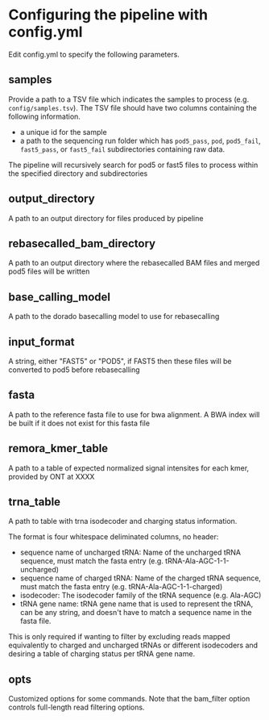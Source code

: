 # Configuring the pipeline with config.yml

Edit config.yml to specify the following parameters. 

## samples
Provide a path to a TSV file which indicates the samples to process (e.g. `config/samples.tsv`). The 
TSV file should have two columns containing the following information.

  - a unique id for the sample
  - a path to the sequencing run folder which has `pod5_pass`, `pod`, `pod5_fail`, `fast5_pass`, or `fast5_fail` subdirectories containing raw data.

The pipeline will recursively search for pod5 or fast5 files to process within the specified directory and subdirectories 

## output_directory
A path to an output directory for files produced by pipeline

## rebasecalled_bam_directory
A path to an output directory where the rebasecalled BAM files and merged pod5 files will be written

## base_calling_model
A path to the dorado basecalling model to use for rebasecalling

## input_format
A string, either "FAST5" or "POD5", if FAST5 then these files will be converted to pod5 before rebasecalling

## fasta
A path to the reference fasta file to use for bwa alignment. A BWA index will be built if it does not exist for this fasta file

## remora_kmer_table
A path to a table of expected normalized signal intensites for each kmer, provided by ONT at XXXX  

## trna_table
A path to table with trna isodecoder and charging status information.

The format is four whitespace deliminated columns, no header: 
  -  sequence name of uncharged tRNA: Name of the uncharged tRNA sequence, must match the fasta entry (e.g. tRNA-Ala-AGC-1-1-uncharged)
  - sequence name of charged tRNA: Name of the charged tRNA sequence, must match the fasta entry (e.g. tRNA-Ala-AGC-1-1-charged)
  - isodecoder: The isodecoder family of the tRNA sequence (e.g. Ala-AGC)
  - tRNA gene name: tRNA gene name that is used to represent the tRNA, can be any string, and
  doesn't have to match a sequence name in the fasta file.

 This is only required if wanting to filter by excluding reads mapped equivalently to charged and uncharged tRNAs or different isodecoders and desiring a table of charging status per tRNA gene name.

## opts 
Customized options for some commands. Note that the bam_filter option controls full-length read filtering options. 